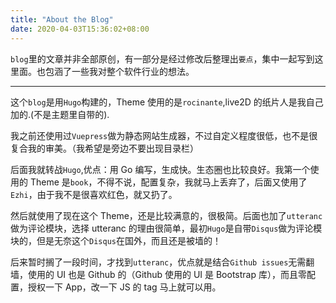 ```yaml
---
title: "About the Blog"
date: 2020-04-03T15:36:02+08:00
---
```


`blog`里的文章并非全部原创，有一部分是经过修改后整理出`要点`，集中一起写到这里面。也包涵了一些我对整个软件行业的想法。

---

这个`blog`是用`Hugo`构建的，Theme 使用的是`rocinante`,live2D 的纸片人是我自己加的.(不是主题里自带的).

我之前还使用过`Vuepress`做为静态网站生成器，不过自定义程度很低，也不是很复合我的审美。（我希望是旁边不要出现目录栏）

后面我就转战`Hugo`,优点：用 Go 编写，生成快。生态圈也比较良好。我第一个使用的 Theme 是`book`，不得不说，配置复杂，我就马上丢弃了，后面又使用了`Ezhi`，由于我不是很喜欢红色，就又扔了。

然后就使用了现在这个 Theme，还是比较满意的，很极简。后面也加了`utteranc`做为评论模块，选择 utteranc 的理由很简单，最初`Hugo`是自带`Disqus`做为评论模块的，但是无奈这个`Disqus`在国外，而且还是被墙的！

后来暂时搁了一段时间，才找到`utteranc`，优点就是结合`Github issues`无需翻墙，使用的 UI 也是 Github 的（Github 使用的 UI 是 Bootstrap 库），而且零配置，授权一下 App，改一下 JS 的 tag 马上就可以用。
